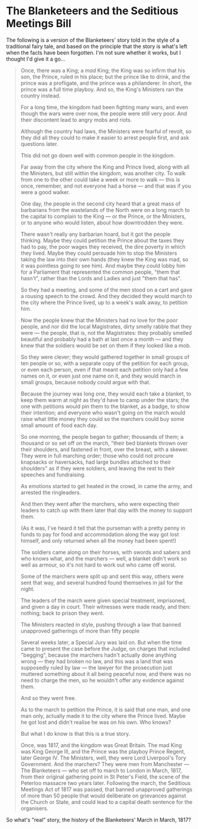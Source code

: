 # The Blanketeers and the Seditious Meetings Bill

The following is a version of the Blanketeers' story told in the style of a traditional fairy tale, and based on the principle that the story is what's left when the facts have been forgotten. I'm not sure whether it works, but I thought I'd give it a go...

> Once, there was a King; a *mad* King; the King was so infirm that his son, the Prince, ruled in his place; but the prince like to drink, and the prince was a profligate, and the prince was a philanderer. In short, the prince was a full time playboy. And so, the King's Ministers ran the country instead.
>
> For a long time, the kingdom had been fighting many wars, and even though the wars were over now, the people were still very poor. And their discontent lead to angry mobs and riots.
>
> Although the country had laws, the Ministers were fearful of revolt, so they did all they could to make it easier to arrest people first, and ask questions later.
>
> This did not go down well with common people in the kingdom.
>
> Far away from the city where the King and Prince lived, along with all the Ministers, but still within the kingdom, was another city. To walk from one to the other could take a week or more to walk — this is once, remember, and not everyone had a horse — and that was if you were a good walker.
>
> One day, the people in the second city heard that a great mass of barbarians from the wastelands of the North were on a long march to the capital to complain to the King — or the Prince, or the Ministers, or to anyone who would listen, about how downtrodden they were.
>
> There wasn't really any barbarian hoard, but it got the people thinking. Maybe they could petition the Prince about the taxes they had to pay, the poor wages they received, the dire poverty in which they lived. Maybe they could persuade him to stop the Ministers taking the law into their own hands (they knew the King was mad, so it was pointless going to see him). And maybe they could lobby him for a Parliament that represented the common people, "them that hasn't", rather than the Lords and Ladies and just "them that has".
>
> So they had a meeting, and some of the men stood on a cart and gave a rousing speech to the crowd. And they decided they would march to the city where the Prince lived, up to a week's walk away, to petition him.
>
> Now the people knew that the Ministers had no love for the poor people, and nor did the local Magistrates, dirty smelly rabble that they were — the people, that is, not the Magistrates: they probably smelled beautiful and probably had a bath at last once a month — and they knew that the soldiers would be set on them if they looked like a mob.
>
> So they were clever; they would gathered together in small groups of ten people or so, with a separate copy of the petition for each group, or even each person, even if that meant each petition only had a few names on it, or even just one name on it, and they would march in small groups, because nobody could argue with that.
>
> Because the journey was long one, they would each take a blanket, to keep them warm at night as they'd have to camp under the stars; the one with petitions would pin them to the blanket, as a badge, to show their intention; and everyone who wasn't going on the march would raise what little money they could so the marchers could buy some small amount of food each day.
>
> So one morning, the people began to gather; thousands of them; a thousand or so set off on the march, "their bed blankets thrown over their shoulders, and fastened in front, over the breast, with a skewer. They were in full marching order; those who could not procure knapsacks or haversacks, had large bundles attached to their shoulders" as if they were soldiers, and leaving the rest to their speeches and fundraising.
>
> As emotions started to get heated in the crowd, in came the army, and arrested the ringleaders.
>
> And then they went after the marchers, who were expecting their leaders to catch up with them later that day with the money to support them.
>
> (As it was, I've heard it tell that the purseman with a pretty penny in funds to pay for food and accommodation along the way got lost himself, and only returned when all the money had been spent!)
>
> The soldiers came along on their horses, with swords and sabers and who knows what, and the marchers — well, a blanket didn't work so well as armour, so it's not hard to work out who came off worst.
>
> Some of the marchers were split up and sent this way, others were sent that way, and several hundred found themselves in jail for the night.
>
> The leaders of the march were given special treatment, imprisoned, and given a day in court. Their witnesses were made ready, and then: nothing; back to prison they went.
>
> The Ministers reacted in style, pushing through a law that banned unapproved gatherings of more than fifty people
>
> Several weeks later, a Special Jury was laid on. But when the time came to present the case before the Judge, on charges that included "begging", because the marchers hadn't actually done anything wrong — they had broken no law, and this was a land that was supposedly ruled by law — the lawyer for the prosecution just muttered something about it all being peaceful now, and there was no need to charge the men, so he wouldn't offer any evidence against them.
>
> And so they went free.
>
> As to the march to petition the Prince, it is said that one man, and one man only, actually made it to the city where the Prince lived. Maybe he got lost and didn't realise he was on his own. Who knows?
>
> But what I do know is that this is a true story.
>
> Once, was 1817, and the kingdom was Great Britain. The mad King was King George III, and the Prince was the playboy Prince Regent, later George IV. The Ministers, well, they were Lord Liverpool's Tory Government. And the marchers? They were men from Manchester — The Blanketeers — who set off to march to London in March, 1817, from their original gathering point in St Peter's Field, the scene of the Peterloo massacre two years later. Following the march, the Seditious Meetings Act of 1817 was passed, that banned unapproved gatherings of more than 50 people that would deliberate on grievances against the Church or State, and could lead to a capital death sentence for the organisers.

So what's "real" story, the hi*story* of the Blanketeers' March in March, 1817?
